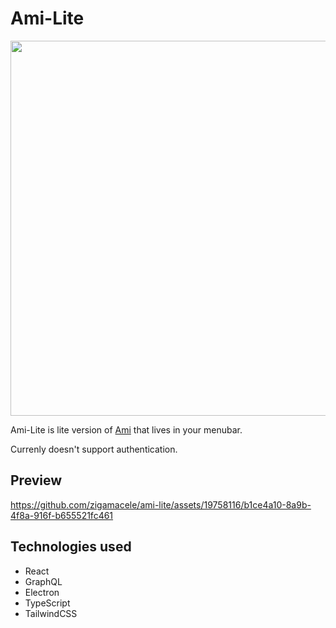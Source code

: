 # Ami-Lite


<img src="https://i.imgur.com/3KWCPHn.png" width="600">

Ami-Lite is lite version of [Ami](https://github.com/zigamacele/ami) that lives in your menubar.

Currenly doesn't support authentication.

## Preview

https://github.com/zigamacele/ami-lite/assets/19758116/b1ce4a10-8a9b-4f8a-916f-b655521fc461

## Technologies used

- React
- GraphQL
- Electron
- TypeScript
- TailwindCSS



